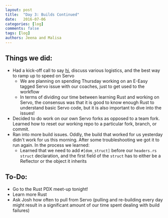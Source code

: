 ```yaml
---
layout: post
title:  "Day 3: Builds Continued"
date:   2016-07-06
categories: [log]
comments: false
tags: [log]
authors: Jeena and Malisa
---
```


## Things we did:  
- Had a kick-off call to say [hi](https://pics.onsizzle.com/Instagram-PIZZA-86ce5e.png), discuss various logistics, and the best way to ramp up to speed on Servo
    - We are planning on spending Thursday working on an E-Easy tagged Servo issue with our coaches, just to get used to the workflow
    - In terms of dividing our time between learning Rust and working on Servo, the consensus was that it is good to know enough Rust to understand basic Servo code, but it is also important to dive into the issues!
- Decided to do work on our own Servo forks as opposed to a team fork. Learned how to reset our working repo to a particular fork, branch, or commit.
- Ran into more build issues. Oddly, the build that worked for us yesterday didn't work for us this morning. After some troubleshooting we got it to run again. In the process we learned:
    - Learned that we need to add `#[dom_struct]` before our `headers.rs` `struct` declaration, and the first field of the `struct` has to either be a Reflector or the object it inherits

## To-Do:
- Go to the Rust PDX meet-up tonight!
- Learn more Rust
- Ask Josh how often to pull from Servo (pulling and re-building every day might result in a significant amount of our time spent dealing with build failures)